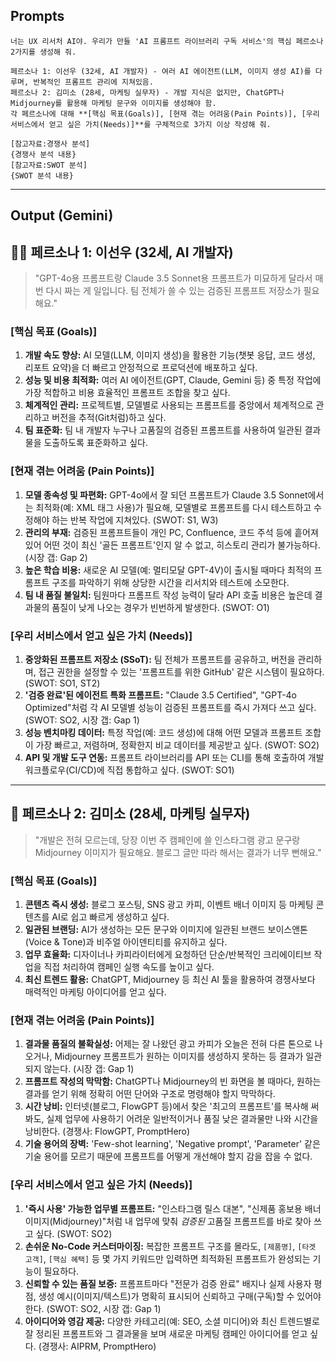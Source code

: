 ## Prompts
```
너는 UX 리서처 AI야. 우리가 만들 'AI 프롬프트 라이브러리 구독 서비스'의 핵심 페르소나 2가지를 생성해 줘.

페르소나 1: 이선우 (32세, AI 개발자) - 여러 AI 에이전트(LLM, 이미지 생성 AI)를 다루며, 반복적인 프롬프트 관리에 지쳐있음.
페르소나 2: 김미소 (28세, 마케팅 실무자) - 개발 지식은 없지만, ChatGPT나 Midjourney를 활용해 마케팅 문구와 이미지를 생성해야 함.
각 페르소나에 대해 **[핵심 목표(Goals)], [현재 겪는 어려움(Pain Points)], [우리 서비스에서 얻고 싶은 가치(Needs)]**를 구체적으로 3가지 이상 작성해 줘.

[참고자료:경쟁사 분석]
{경쟁사 분석 내용}
[참고자료:SWOT 분석]
{SWOT 분석 내용}
```

---

## Output (Gemini)

## 👨‍💻 페르소나 1: 이선우 (32세, AI 개발자)

> "GPT-4o용 프롬프트랑 Claude 3.5 Sonnet용 프롬프트가 미묘하게 달라서 매번 다시 짜는 게 일입니다. 팀 전체가 쓸 수 있는 검증된 프롬프트 저장소가 필요해요."



### [핵심 목표 (Goals)]

1.  **개발 속도 향상:** AI 모델(LLM, 이미지 생성)을 활용한 기능(챗봇 응답, 코드 생성, 리포트 요약)을 더 빠르고 안정적으로 프로덕션에 배포하고 싶다.
2.  **성능 및 비용 최적화:** 여러 AI 에이전트(GPT, Claude, Gemini 등) 중 특정 작업에 가장 적합하고 비용 효율적인 프롬프트 조합을 찾고 싶다.
3.  **체계적인 관리:** 프로젝트별, 모델별로 사용되는 프롬프트를 중앙에서 체계적으로 관리하고 버전을 추적(Git처럼)하고 싶다.
4.  **팀 표준화:** 팀 내 개발자 누구나 고품질의 검증된 프롬프트를 사용하여 일관된 결과물을 도출하도록 표준화하고 싶다.

### [현재 겪는 어려움 (Pain Points)]

1.  **모델 종속성 및 파편화:** GPT-4o에서 잘 되던 프롬프트가 Claude 3.5 Sonnet에서는 최적화(예: XML 태그 사용)가 필요해, 모델별로 프롬프트를 다시 테스트하고 수정해야 하는 반복 작업에 지쳐있다. (SWOT: S1, W3)
2.  **관리의 부재:** 검증된 프롬프트들이 개인 PC, Confluence, 코드 주석 등에 흩어져 있어 어떤 것이 최신 '골든 프롬프트'인지 알 수 없고, 히스토리 관리가 불가능하다. (시장 갭: Gap 2)
3.  **높은 학습 비용:** 새로운 AI 모델(예: 멀티모달 GPT-4V)이 출시될 때마다 최적의 프롬프트 구조를 파악하기 위해 상당한 시간을 리서치와 테스트에 소모한다.
4.  **팀 내 품질 불일치:** 팀원마다 프롬프트 작성 능력이 달라 API 호출 비용은 높은데 결과물의 품질이 낮게 나오는 경우가 빈번하게 발생한다. (SWOT: O1)

### [우리 서비스에서 얻고 싶은 가치 (Needs)]

1.  **중앙화된 프롬프트 저장소 (SSoT):** 팀 전체가 프롬프트를 공유하고, 버전을 관리하며, 접근 권한을 설정할 수 있는 '프롬프트를 위한 GitHub' 같은 시스템이 필요하다. (SWOT: SO1, ST2)
2.  **'검증 완료'된 에이전트 특화 프롬프트:** "Claude 3.5 Certified", "GPT-4o Optimized"처럼 각 AI 모델별 성능이 검증된 프롬프트를 즉시 가져다 쓰고 싶다. (SWOT: SO2, 시장 갭: Gap 1)
3.  **성능 벤치마킹 데이터:** 특정 작업(예: 코드 생성)에 대해 어떤 모델과 프롬프트 조합이 가장 빠르고, 저렴하며, 정확한지 비교 데이터를 제공받고 싶다. (SWOT: SO2)
4.  **API 및 개발 도구 연동:** 프롬프트 라이브러리를 API 또는 CLI를 통해 호출하여 개발 워크플로우(CI/CD)에 직접 통합하고 싶다. (SWOT: SO1)

---

## 🎨 페르소나 2: 김미소 (28세, 마케팅 실무자)

> "개발은 전혀 모르는데, 당장 이번 주 캠페인에 쓸 인스타그램 광고 문구랑 Midjourney 이미지가 필요해요. 블로그 글만 따라 해서는 결과가 너무 뻔해요."



### [핵심 목표 (Goals)]

1.  **콘텐츠 즉시 생성:** 블로그 포스팅, SNS 광고 카피, 이벤트 배너 이미지 등 마케팅 콘텐츠를 AI로 쉽고 빠르게 생성하고 싶다.
2.  **일관된 브랜딩:** AI가 생성하는 모든 문구와 이미지에 일관된 브랜드 보이스앤톤(Voice & Tone)과 비주얼 아이덴티티를 유지하고 싶다.
3.  **업무 효율화:** 디자이너나 카피라이터에게 요청하던 단순/반복적인 크리에이티브 작업을 직접 처리하여 캠페인 실행 속도를 높이고 싶다.
4.  **최신 트렌드 활용:** ChatGPT, Midjourney 등 최신 AI 툴을 활용하여 경쟁사보다 매력적인 마케팅 아이디어를 얻고 싶다.

### [현재 겪는 어려움 (Pain Points)]

1.  **결과물 품질의 불확실성:** 어제는 잘 나왔던 광고 카피가 오늘은 전혀 다른 톤으로 나오거나, Midjourney 프롬프트가 원하는 이미지를 생성하지 못하는 등 결과가 일관되지 않는다. (시장 갭: Gap 1)
2.  **프롬프트 작성의 막막함:** ChatGPT나 Midjourney의 빈 화면을 볼 때마다, 원하는 결과를 얻기 위해 정확히 어떤 단어와 구조로 명령해야 할지 막막하다.
3.  **시간 낭비:** 인터넷(블로그, FlowGPT 등)에서 찾은 '최고의 프롬프트'를 복사해 써봐도, 실제 업무에 사용하기 어려운 일반적이거나 품질 낮은 결과물만 나와 시간을 낭비한다. (경쟁사: FlowGPT, PromptHero)
4.  **기술 용어의 장벽:** 'Few-shot learning', 'Negative prompt', 'Parameter' 같은 기술 용어를 모르기 때문에 프롬프트를 어떻게 개선해야 할지 감을 잡을 수 없다.

### [우리 서비스에서 얻고 싶은 가치 (Needs)]

1.  **'즉시 사용' 가능한 업무별 프롬프트:** "인스타그램 릴스 대본", "신제품 홍보용 배너 이미지(Midjourney)"처럼 내 업무에 맞춰 *검증된* 고품질 프롬프트를 바로 찾아 쓰고 싶다. (SWOT: SO2)
2.  **손쉬운 No-Code 커스터마이징:** 복잡한 프롬프트 구조를 몰라도, `[제품명]`, `[타겟 고객]`, `[핵심 혜택]` 등 몇 가지 키워드만 입력하면 최적화된 프롬프트가 완성되는 기능이 필요하다.
3.  **신뢰할 수 있는 품질 보증:** 프롬프트마다 "전문가 검증 완료" 배지나 실제 사용자 평점, 생성 예시(이미지/텍스트)가 명확히 표시되어 신뢰하고 구매(구독)할 수 있어야 한다. (SWOT: SO2, 시장 갭: Gap 1)
4.  **아이디어와 영감 제공:** 다양한 카테고리(예: SEO, 소셜 미디어)와 최신 트렌드별로 잘 정리된 프롬프트와 그 결과물을 보며 새로운 마케팅 캠페인 아이디어를 얻고 싶다. (경쟁사: AIPRM, PromptHero)